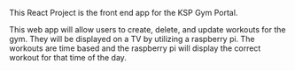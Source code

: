 This React Project is the front end app for the KSP Gym Portal. 

This web app will allow users to create, delete, and update workouts for the gym. They will be displayed on a TV by utilizing a raspberry pi. The workouts are time based and the raspberry pi will display the correct workout for that time of the day.
